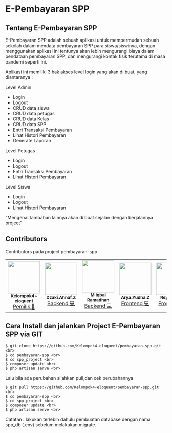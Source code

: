 <p align="center">
    <h1>E-Pembayaran SPP</h1>
</p>

## Tentang E-Pembayaran SPP

E-Pembayaran SPP adalah sebuah aplikasi untuk mempermudah sebuah sekolah dalam mendata pembayaran SPP para siswa/siswinya, dengan menggunakan aplikasi ini tentunya akan lebih mengurangi biaya dalam pendataan pembayaran SPP, dan mengurangi kontak fisik terutama di masa pandemi seperti ini.

Aplikasi ini memiliki 3 hak akses level login yang akan di buat, yang diantaranya :

Level Admin
- Login
- Logout
- CRUD data siswa
- CRUD data petugas
- CRUD data Kelas
- CRUD data SPP
- Entri Transaksi Pembayaran
- Lihat Histori Pembayaran
- Generate Laporan

Level Petugas
- Login
- Logout
- Entri Transaksi Pembayaran
- Lihat Histori Pembayaran

Level Siswa
- Login
- Logout
- Lihat Histori Pembayaran

"Mengenai tambahan lainnya akan di buat sejalan dengan berjalannya project"
## Contributors
Contributors pada project pembayaran-spp

<!-- ALL-CONTRIBUTORS-LIST:START - Do not remove or modify this section -->
<!-- prettier-ignore-start -->
<!-- markdownlint-disable -->
<table>
  <tr>
  <td align="center"><a href="https://github.com/Kelompok4-eloquent"><img src="https://avatars.githubusercontent.com/u/83569332?v=4" width="100px;" alt=""/><br /><sub><b>Kelompok4-eloquent</b></sub></a><br /><a href="#coding-Dzaki Ahnaf Z" title="Backend">Pemilik 📂</a></td>
    <td align="center"><a href="https://github.com/dzaki236"><img src="https://avatars.githubusercontent.com/u/61301953?v=4" width="100px;" alt=""/><br /><sub><b>Dzaki Ahnaf Z</b></sub></a><br /><a href="#coding-Dzaki Ahnaf Z" title="Backend">Backend 💻</a></td>
    <td align="center"><a href="https://github.com/MuhammadIqbalRamadhan"><img src="https://avatars.githubusercontent.com/u/68367755?v=4" width="100px;" alt=""/><br /><sub><b>M Iqbal Ramadhan</b></sub></a><br /><a href="#coding-Iqbal Ramadhan" title="Backend">Backend 💻</a></td>
    <td align="center"><a href="https://github.com/aryayudhazachri22"><img src="https://avatars.githubusercontent.com/u/68361013?v=4" width="100px;" alt=""/><br /><sub><b>Arya Yudha Z</b></sub></a><br /><a href="#coding-Arya Yudha" title="Frontend">Frontend 💻</a></td>
    <td align="center"><a href="https://github.com/reyhanesa"><img src="https://avatars.githubusercontent.com/u/83635584?v=4" width="100px;" alt=""/><br /><sub><b>Reyhan Esa</b></sub></a><br /><a href="#coding-Reyhan" title="Frontend">Frontend 💻</a></td>
    <td align="center"><a href="https://github.com/ichafadilah"><img src="https://avatars.githubusercontent.com/u/70310467?v=4" width="100px;" alt=""/><br /><sub><b>Icha Fadilah</b></sub></a><br /><a href="#coding-Iqbal Ramadhan" title="Designs">Designs 🎨</a></td>
  </tr>
</table>

<!-- markdownlint-enable -->
<!-- prettier-ignore-end -->
<!-- ALL-CONTRIBUTORS-LIST:END -->
## Cara Install dan jalankan Project E-Pembayaran SPP via GIT

```
$ git clone https://github.com/Kelompok4-eloquent/pembayaran-spp.git <br>
$ cd pembayaran-spp <br>
$ cd spp_project <br>
$ composer update <br>
$ php artisan serve <br>
```
Lalu bila ada perubahan silahkan pull,dan cek perubahannya  
```
$ git pull https://github.com/Kelompok4-eloquent/pembayaran-spp.git <br>
$ cd pembayaran-spp <br>
$ cd spp_project <br>
$ composer update <br>
$ php artisan serve <br>
```
Catatan :
lakukan terlebih dahulu pembuatan database dengan nama spp_db (.env) sebelum melakukan migrate.

